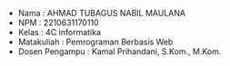 - Nama : AHMAD TUBAGUS NABIL MAULANA
- NPM : 2210631170110
- Kelas : 4C informatika
- Matakuliah : Pemrograman Berbasis Web
- Dosen Pengampu : Kamal Prihandani, S.Kom., M.Kom.